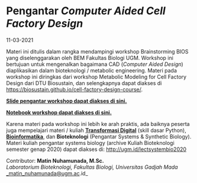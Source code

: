 # Pengantar _Computer Aided Cell Factory Design_
11-03-2021

Materi ini ditulis dalam rangka mendampingi workshop Brainstorming BIOS yang diselenggarakan oleh BEM Fakultas Biologi UGM. Workshop ini bertujuan untuk mengenalkan bagaimana CAD (_Computer Aided Design_) diaplikasikan dalam bioteknologi / metabolic engineering. Materi pada workshop ini diringkas dari workshop Metabolic Modeling for Cell Factory Design dari DTU Biosustain, dan selengkapnya dapat diakses di https://biosustain.github.io/cell-factory-design-course/.

[**Slide pengantar workshop dapat diakses di sini.**](https://drive.google.com/file/d/1tB-edC5l5apt0Bi8riDjBBar6J--yasf/view?usp=sharing)

[**Notebook workshop dapat diakses di sini.**](https://nbviewer.jupyter.org/github/lab-biotek-bio-ugm/cobra-workshop/blob/main/cell-factory-design-ugm-2021.ipynb)

Karena materi pada workshop ini lebih ke arah praktis, ada baiknya peserta juga mempelajari materi / kuliah [**Transformasi Digital**](https://elok.ugm.ac.id/course/view.php?id=632) (skill dasar Python), [**Bioinformatika**](https://elok.ugm.ac.id/course/view.php?id=1136), dan **Bioteknologi** (Pengantar Systems & Synthetic Biology). Materi kuliah pengantar systems biology (archive Kuliah Bioteknologi semester genap 2020) dapat diakses di: http://ugm.id/lectsystembio2020

Contributor: **Matin Nuhamunada, M.Sc.** \
_Laboratorium Bioteknologi, Fakultas Biologi, Universitas Gadjah Mada_ \
_matin_nuhamunada@ugm.ac.id_
